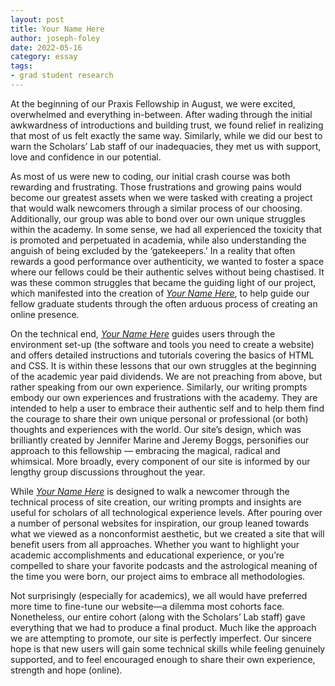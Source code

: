 ```yaml
---
layout: post
title: Your Name Here
author: joseph-foley
date: 2022-05-16
category: essay
tags:
- grad student research
---
```


At the beginning of our Praxis Fellowship in August, we were excited, overwhelmed and everything in-between. After wading through the initial awkwardness of introductions and building trust, we found relief in realizing that most of us felt exactly the same way. Similarly, while we did our best to warn the Scholars’ Lab staff of our inadequacies, they met us with support, love and confidence in our potential.

As most of us were new to coding, our initial crash course was both rewarding and frustrating. Those frustrations and growing pains would become our greatest assets when we were tasked with creating a project that would walk newcomers through a similar process of our choosing. Additionally, our group was able to bond over our own unique struggles within the academy. In some sense, we had all experienced the toxicity that is promoted and perpetuated in academia, while also understanding the anguish of being excluded by the ‘gatekeepers.’ In a reality that often rewards a good performance over authenticity, we wanted to foster a space where our fellows could be their authentic selves without being chastised. It was these common struggles that became the guiding light of our project, which manifested into the creation of [_Your Name Here_](https://yournamehere.scholarslab.org), to help guide our fellow graduate students through the often arduous process of creating an online presence.

On the technical end, [_Your Name Here_](https://yournamehere.scholarslab.org) guides users through the environment set-up (the software and tools you need to create a website) and offers detailed instructions and tutorials covering the basics of HTML and CSS. It is within these lessons that our own struggles at the beginning of the academic year paid dividends. We are not preaching from above, but rather speaking from our own experience. Similarly, our writing prompts embody our own experiences and frustrations with the academy. They are intended to help a user to embrace their authentic self and to help them find the courage to share their own unique personal or professional (or both) thoughts and experiences with the world. Our site’s design, which was brilliantly created by Jennifer Marine and Jeremy Boggs, personifies our approach to this fellowship — embracing the magical, radical and whimsical. More broadly, every component of our site is informed by our lengthy group discussions throughout the year.

While [_Your Name Here_](https://yournamehere.scholarslab.org) is designed to walk a newcomer through the technical process of site creation, our writing prompts and insights are useful for scholars of all technological experience levels. After pouring over a number of personal websites for inspiration, our group leaned towards what we viewed as a nonconformist aesthetic, but we created a site that will benefit users from all approaches. Whether you want to highlight your academic accomplishments and educational experience, or you’re compelled to share your favorite podcasts and the astrological meaning of the time you were born, our project aims to embrace all methodologies.

Not surprisingly (especially for academics), we all would have preferred more time to fine-tune our website—a dilemma most cohorts face. Nonetheless, our entire cohort (along with the Scholars’ Lab staff) gave everything that we had to produce a final product. Much like the approach we are attempting to promote, our site is perfectly imperfect. Our sincere hope is that new users will gain some technical skills while feeling genuinely supported, and to feel encouraged enough to share their own experience, strength and hope (online).
